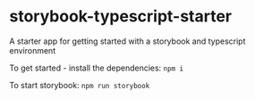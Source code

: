 # storybook-typescript-starter
A starter app for getting started with a storybook and typescript environment

To get started - install the dependencies:
`npm i`

To start storybook:
`npm run storybook`
